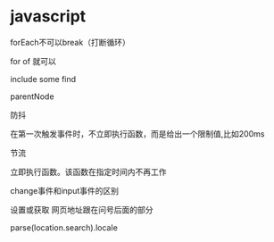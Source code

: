 # javascript

forEach不可以break（打断循环）

for of 就可以

include some find

parentNode

防抖

在第一次触发事件时，不立即执行函数，而是给出一个限制值,比如200ms

节流

立即执行函数。该函数在指定时间内不再工作

change事件和input事件的区别

设置或获取 网页地址跟在问号后面的部分

parse(location.search).locale




